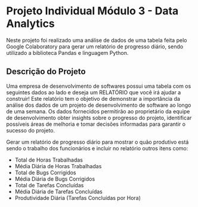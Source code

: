 # Projeto Individual Módulo 3 - Data Analytics

Neste projeto foi realizado uma análise de dados de uma tabela feita pelo Google Colaboratory para gerar um relatório de progresso diário, sendo utilizado a biblioteca Pandas e linguagem Python.

## Descrição do Projeto

Uma empresa de desenvolvimento de softwares possui uma tabela com os seguintes dados ao lado e deseja um RELATÓRIO que você irá ajudar a construir!
Este relatório tem o objetivo de demonstrar a importância da análise dos dados de um projeto de desenvolvimento de software ao longo de uma semana. Os dados fornecidos permitirão ao proprietário da equipe de desenvolvimento obter insights sobre o progresso do projeto, identificar possíveis áreas de melhoria e tomar decisões informadas para garantir o sucesso do projeto.

Gerar um relatório de progresso diário para mostrar o quão produtivo está sendo o trabalho dos funcionários e incluir no relatório outros itens como:

- Total de Horas Trabalhadas
- Média Diária de Horas Trabalhadas
- Total de Bugs Corrigidos
- Média Diária de Bugs Corrigidos
- Total de Tarefas Concluídas
- Média Diária de Tarefas Concluídas
- Produtividade Diária (Tarefas Concluídas por Hora)
